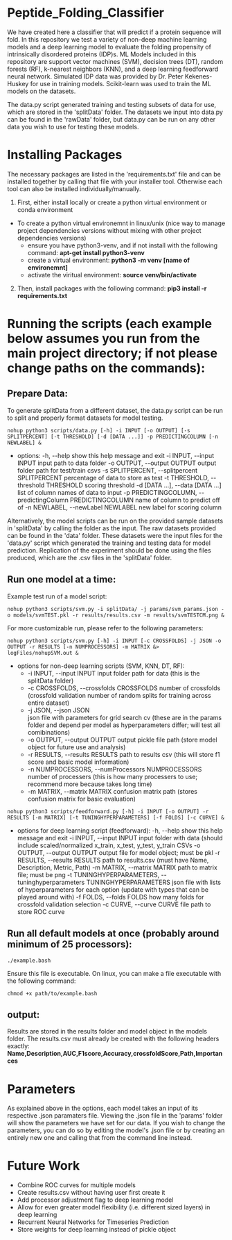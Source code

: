 # Peptide_Folding_Classifier

We have created here a classifier that will predict if a protein sequence will fold. In this repository we test a variety of non-deep machine learning models and a deep learning model to evaluate the folding propensity of intrinsically disordered proteins (IDP)s. ML Models included in this repository are support vector machines (SVM), decision trees (DT), random forests (RF), k-nearest neighbors (KNN), and a deep learning feedforward neural network. Simulated IDP data was provided by Dr. Peter Kekenes-Huskey for use in training models. Scikit-learn was used to train the ML models on the datasets. 

The data.py script generated training and testing subsets of data for use, which are stored in the 'splitData' folder. The datasets we input into data.py can be found in the 'rawData' folder, but data.py can be run on any other data you wish to use for testing these models.

# Installing Packages

The necessary packages are listed in the 'requirements.txt' file and can be installed together by calling that file with your installer tool. Otherwise each tool can also be installed individually/manually.
1. First, either install locally or create a python virtual environment or conda environment
  - To create a python virtual environemnt in linux/unix (nice way to manage project dependencies versions without mixing with other project dependencies versions)
    - ensure you have python3-venv, and if not install with the following command: **apt-get install python3-venv**
    - create a virtual environment: **python3 -m venv [name of environemnt]**
    - activate the viritual environment: **source venv/bin/activate**
2. Then, install packages with the following command: **pip3 install -r requirements.txt**

# Running the scripts (each example below assumes you run from the main project directory; if not please change paths on the commands):

## Prepare Data:
To generate splitData from a different dataset, the data.py script can be run to split and properly format datasets for model testing. 

```
nohup python3 scripts/data.py [-h] -i INPUT [-o OUTPUT] [-s SPLITPERCENT] [-t THRESHOLD] [-d [DATA ...]] -p PREDICTINGCOLUMN [-n NEWLABEL] &
```

- options:
  -h, --help            show this help message and exit
  -i INPUT, --input INPUT
                        input path to data folder
  -o OUTPUT, --output OUTPUT
                        output folder path for test/train csvs
  -s SPLITPERCENT, --splitpercent SPLITPERCENT
                        percentage of data to store as test
  -t THRESHOLD, --threshold THRESHOLD
                        scoring threshold
  -d [DATA ...], --data [DATA ...]
                        list of column names of data to input
  -p PREDICTINGCOLUMN, --predictingColumn PREDICTINGCOLUMN
                        name of column to predict off of
  -n NEWLABEL, --newLabel NEWLABEL
                        new label for scoring column

Alternatively, the model scripts can be run on the provided sample datasets in 'splitData' by calling the folder as the input. The raw datasets provided can be found in the 'data' folder. These datasets were the input files for the 'data.py' script which generated the training and testing data for model prediction. Replication of the experiment should be done using the files produced, which are the .csv files in the 'splitData' folder.

## Run one model at a time:

Example test run of a model script:

```
nohup python3 scripts/svm.py -i splitData/ -j params/svm_params.json -o models/svmTEST.pkl -r results/results.csv -m results/svmTESTCM.png &
```

For more customizable run, please refer to the following parameters:

```
nohup python3 scripts/svm.py [-h] -i INPUT [-c CROSSFOLDS] -j JSON -o OUTPUT -r RESULTS [-n NUMPROCESSORS] -m MATRIX &> logFiles/nohupSVM.out &
```
  - options for non-deep learning scripts (SVM, KNN, DT, RF):
    - -i INPUT, --input INPUT
                          input folder path for data (this is the splitData folder)
    - -c CROSSFOLDS, --crossfolds CROSSFOLDS
                          number of crossfolds (crossfold validation number of random splits for training across entire dataset)
    - -j JSON, --json JSON  
                          json file with parameters for grid search cv (these are in the params folder and depend per model as hyperparameters differ; will test all comibinations)
    - -o OUTPUT, --output OUTPUT
                          output pickle file path (store model object for future use and analysis)
    - -r RESULTS, --results RESULTS
                          path to results csv (this will store f1 score and basic model information)
    - -n NUMPROCESSORS, --numProcessors NUMPROCESSORS
                          number of processers (this is how many processers to use; recommend more because takes long time)
    - -m MATRIX, --matrix MATRIX
                          confusion matrix path (stores confusion matrix for basic evaluation)
```
nohup python3 scripts/feedforward.py [-h] -i INPUT [-o OUTPUT] -r RESULTS [-m MATRIX] [-t TUNINGHYPERPARAMETERS] [-f FOLDS] [-c CURVE] &
```
   - options for deep learning script (feedforward):
    -h, --help            show this help message and exit
    -i INPUT, --input INPUT
                        input folder with data (should include scaled/normalized x_train, x_test, y_test, y_train CSVs
    -o OUTPUT, --output OUTPUT
                        output file for model object; must be pkl
    -r RESULTS, --results RESULTS
                        path to results.csv (must have Name, Description, Metric, Path)
    -m MATRIX, --matrix MATRIX
                        path to matrix file; must be png
    -t TUNINGHYPERPARAMETERS, --tuninghyperparameters TUNINGHYPERPARAMETERS
                        json file with lists of hyperparameters for each option (update with types that can be played
                        around with)
    -f FOLDS, --folds FOLDS
                        how many folds for crossfold validation selection
    -c CURVE, --curve CURVE
                        file path to store ROC curve

## Run all default models at once (probably around minimum of 25 processors):

```
./example.bash
```
Ensure this file is executable. On linux, you can make a file executable with the following command:
```
chmod +x path/to/example.bash
```

## output:

Results are stored in the results folder and model object in the models folder. The results.csv must already be created with the following headers exactly: **Name,Description,AUC,F1score,Accuracy,crossfoldScore,Path,Importances**

# Parameters

As explained above in the options, each model takes an input of its respective .json paramaters file. Viewing the .json file in the 'params' folder will show the parameters we have set for our data. If you wish to change the parameters, you can do so by editing the model's .json file or by creating an entirely new one and calling that from the command line instead.

# Future Work
- Combine ROC curves for multiple models
- Create results.csv without having user first create it
- Add processor adjustment flag to deep learning model
- Allow for even greater model flexibility (i.e. different sized layers) in deep learning
- Recurrent Neural Networks for Timeseries Prediction
- Store weights for deep learning instead of pickle object
